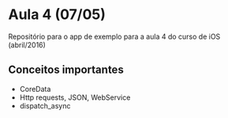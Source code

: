 # Aula 4 (07/05)
Repositório para o app de exemplo para a aula 4 do curso de iOS (abril/2016)

## Conceitos importantes
* CoreData
* Http requests, JSON, WebService
* dispatch_async
